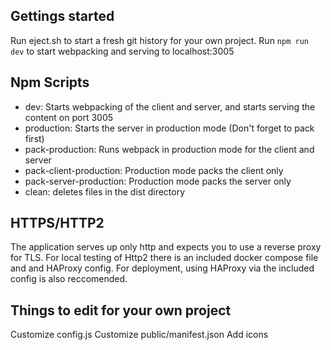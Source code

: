 ## Gettings started
Run eject.sh to start a fresh git history for your own project.
Run ```npm run dev``` to start webpacking and serving to localhost:3005

## Npm Scripts
 - dev: Starts webpacking of the client and server, and starts serving the content on port 3005
 - production: Starts the server in production mode (Don't forget to pack first)
 - pack-production: Runs webpack in production mode for the client and server
 - pack-client-production: Production mode packs the client only
 - pack-server-production: Production mode packs the server only
 - clean: deletes files in the dist directory

## HTTPS/HTTP2
The application serves up only http and expects you to use a reverse proxy for TLS.
For local testing of Http2 there is an included docker compose file and and HAProxy config.
For deployment, using HAProxy via the included config is also reccomended.

## Things to edit for your own project
Customize config.js
Customize public/manifest.json
Add icons
